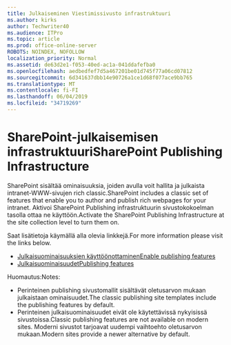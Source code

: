 ```yaml
---
title: Julkaiseminen Viestimissivusto infrastruktuuri
ms.author: kirks
author: Techwriter40
ms.audience: ITPro
ms.topic: article
ms.prod: office-online-server
ROBOTS: NOINDEX, NOFOLLOW
localization_priority: Normal
ms.assetid: de63d2e1-f053-40ed-ac1a-041ddafefba0
ms.openlocfilehash: aedbedfef7d5a467201be01d745f77a06cd07812
ms.sourcegitcommit: 6d341637dbb14e90726a1ce1d68f077ace9bb765
ms.translationtype: MT
ms.contentlocale: fi-FI
ms.lasthandoff: 06/04/2019
ms.locfileid: "34719269"
---
```

# <a name="sharepoint-publishing-infrastructure"></a><span data-ttu-id="e0e6b-102">SharePoint-julkaisemisen infrastruktuuri</span><span class="sxs-lookup"><span data-stu-id="e0e6b-102">SharePoint Publishing Infrastructure</span></span>


<p><span data-ttu-id="e0e6b-103">SharePoint sisältää ominaisuuksia, joiden avulla voit hallita ja julkaista intranet-WWW-sivujen rich classic.</span><span class="sxs-lookup"><span data-stu-id="e0e6b-103">SharePoint includes a classic set of features that enable you to author and publish rich webpages for your intranet.</span></span> <span data-ttu-id="e0e6b-104">Aktivoi SharePoint Publishing infrastruktuurin sivustokokoelman tasolla ottaa ne käyttöön.</span><span class="sxs-lookup"><span data-stu-id="e0e6b-104">Activate the SharePoint Publishing Infrastructure at the site collection level to turn them on.</span></span></p>  <p><span data-ttu-id="e0e6b-105">Saat lisätietoja käymällä alla olevia linkkejä.</span><span class="sxs-lookup"><span data-stu-id="e0e6b-105">For more information please visit the links below.</span></span></p>  <ul>  <li><span data-ttu-id="e0e6b-106"><a href="https://support.office.com/en-us/article/Enable-publishing-features-479677A6-8B33-4AC7-907D-071C1C7E4518">Julkaisuominaisuuksien käyttöönottaminen</a></span><span class="sxs-lookup"><span data-stu-id="e0e6b-106"><a href="https://support.office.com/en-us/article/Enable-publishing-features-479677A6-8B33-4AC7-907D-071C1C7E4518">Enable publishing features</a></span></span></li>  <li><span data-ttu-id="e0e6b-107"><a href="https://support.office.com/en-us/article/Features-enabled-in-a-SharePoint-Online-publishing-site-3AB3810C-3C2C-4361-9D0E-0CBE666EA0B0?wt.mc_id=O365_Portal_MMaven#__toc336865553">Julkaisuominaisuudet</a></span><span class="sxs-lookup"><span data-stu-id="e0e6b-107"><a href="https://support.office.com/en-us/article/Features-enabled-in-a-SharePoint-Online-publishing-site-3AB3810C-3C2C-4361-9D0E-0CBE666EA0B0?wt.mc_id=O365_Portal_MMaven#__toc336865553">Publishing features</a></span></span></li>  </ul>  <p><span data-ttu-id="e0e6b-108">Huomautus:</span><span class="sxs-lookup"><span data-stu-id="e0e6b-108">Notes:</span></span></p>  <ul>  <li><span data-ttu-id="e0e6b-109">Perinteinen publishing sivustomallit sisältävät oletusarvon mukaan julkaistaan ominaisuudet.</span><span class="sxs-lookup"><span data-stu-id="e0e6b-109">The classic publishing site templates include the publishing features by default.</span></span></li>  <li><span data-ttu-id="e0e6b-110">Perinteinen julkaisuominaisuudet eivät ole käytettävissä nykyisissä sivustoissa.</span><span class="sxs-lookup"><span data-stu-id="e0e6b-110">Classic publishing features are not available on modern sites.</span></span> <span data-ttu-id="e0e6b-111">Moderni sivustot tarjoavat uudempi vaihtoehto oletusarvon mukaan.</span><span class="sxs-lookup"><span data-stu-id="e0e6b-111">Modern sites provide a newer alternative by default.</span></span></li>  </ul>

